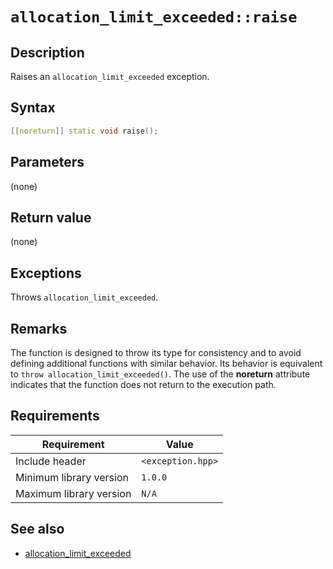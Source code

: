 # `allocation_limit_exceeded::raise`

## Description

Raises an `allocation_limit_exceeded` exception.

## Syntax

```cpp
[[noreturn]] static void raise();
```

## Parameters

(none)

## Return value

(none)

## Exceptions

Throws `allocation_limit_exceeded`.

## Remarks

The function is designed to throw its type for consistency and to avoid defining additional functions with similar behavior. Its behavior is 
equivalent to `throw allocation_limit_exceeded()`. The use of the **noreturn** attribute indicates that the function does not return to the 
execution path.

## Requirements

| Requirement             | Value             |
|-------------------------|-------------------|
| Include header          | `<exception.hpp>` |
| Minimum library version | `1.0.0`           |
| Maximum library version | `N/A`             |

## See also

- [allocation_limit_exceeded](allocation_limit_exceeded.md)